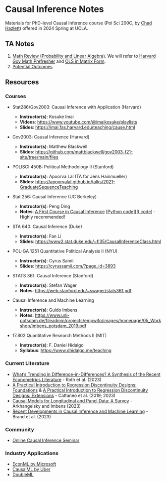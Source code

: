 # Causal Inference Notes

Materials for PhD-level Causal Inference course (Pol Sci 200C, by [Chad Hazlett](https://www.chadhazlett.com/)) offered in 2024 Spring at UCLA.


## TA Notes
1. [Math Review (Probability and Linear Algebra)](https://htmlpreview.github.io/?https://github.com/haotianchen/Causal-Inference/blob/main/1-Math/prob_matrix_review.html). We will refer to [Harvard Gov Math Prefresher](https://iqss.github.io/prefresher/linearalgebra.html) and [OLS in Matrix Form](https://web.stanford.edu/~mrosenfe/soc_meth_proj3/matrix_OLS_NYU_notes.pdf). 
2. [Potential Outcomes](https://htmlpreview.github.io/?https://github.com/haotianchen/Causal-Inference/blob/main/2-PO/potential_outcomes.html)


## Resources

### Courses
- Stat286/Gov2003: Causal Inference with Application (Harvard)
  - **Instructor(s)**: Kosuke Imai
  - **Videos**: https://www.youtube.com/@imaikosuke/playlists
  - **Slides**: https://imai.fas.harvard.edu/teaching/cause.html

- Gov2003: Causal Inference (Harvard)
  - **Instructor(s)**: Matthew Blackwell
  - **Slides**: https://github.com/mattblackwell/gov2003-f21-site/tree/main/files

- POLISCI 450B: Political Methodology II (Stanford)
  - **Instructor(s)**: Apoorva Lal (TA for Jens Hainmueller)
  - **Slides**: https://apoorvalal.github.io/talks/2021-GraduateSequenceTeaching

- Stat 256: Causal Inference (UC Berkeley)
  - **Instructor(s)**: Peng Ding
  - **Notes**: [A First Course in Causal Inference](https://arxiv.org/pdf/2305.18793.pdf) [[Python code](https://github.com/apoorvalal/ding_causalInference_python)][[R code](https://dataverse.harvard.edu/dataset.xhtml?persistentId=doi:10.7910/DVN/ZX3VEV)] - Highly recommended!

- STA 640: Causal Inference (Duke)
  - **Instructor(s)**: Fan Li
  - **Slides**: https://www2.stat.duke.edu/~fl35/CausalInferenceClass.html

- POL-GA 1251 Quantitative Political Analysis II (NYU)
  - **Instructor(s)**: Cyrus Samii
  - **Slides**: https://cyrussamii.com/?page_id=3893

- STATS 361: Causal Inference (Stanford)
  - **Instructor(s)**: Stefan Wager
  - **Notes**: https://web.stanford.edu/~swager/stats361.pdf

- Causal Inference and Machine Learning
  - **Instructor(s)**: Guido Imbens
  - **Notes**: https://www.uni-potsdam.de/fileadmin/projects/empwifo/images/homepage/05_Workshop/imbens_potsdam_2019.pdf

- 17.802 Quantitative Research Methods II (MIT)
  - **Instructor(s)**: F. Daniel Hidalgo
  - **Syllabus**: https://www.dhidalgo.me/teaching

### Current Literature
- [What’s Trending in Difference-in-Differences? A Synthesis of the Recent Econometrics Literature](https://arxiv.org/pdf/2201.01194.pdf) - Roth et al. (2023)
- [A Practical Introduction to Regression Discontinuity Designs: Foundations](https://arxiv.org/pdf/1911.09511.pdf) & [A Practical Introduction to Regression Discontinuity Designs: Extensions](https://arxiv.org/pdf/2301.08958.pdf) - Cattaneo et al. (2019; 2023)
- [Causal Models for Longitudinal and Panel Data: A Survey](https://www.nber.org/papers/w31942) - Arkhangelsky and Imbens (2023)
- [Recent Developments in Causal Inference and Machine Learning](https://www.annualreviews.org/content/journals/10.1146/annurev-soc-030420-015345) - Brand et al. (2023)

### Community
- [Online Causal Inference Seminar](https://sites.google.com/view/ocis/home)

### Industry Applications
- [EconML by Microsoft](https://econml.azurewebsites.net/)
- [CausalML by Uber](https://causalml.readthedocs.io/en/latest/about.html)
- [DoubleML](https://docs.doubleml.org/stable/index.html)
